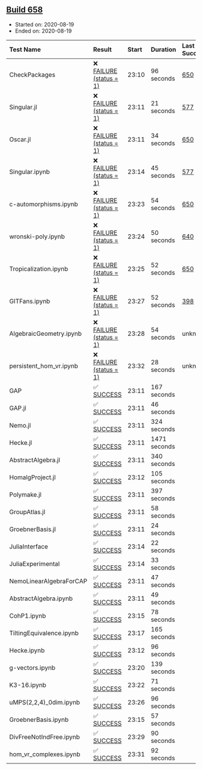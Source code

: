 ## [Build 658](https://oscarci.mathematik.uni-kl.de/job/oscar-stable/658/)

* Started on: 2020-08-19
* Ended on: 2020-08-19

| Test Name    | Result | Start | Duration | Last Success | First Failure |
|:-------------|:-------|:------|:---------|:-------------|:--------------|
| CheckPackages | ❌ [FAILURE (status = 1)](https://oscarci.mathematik.uni-kl.de/job/oscar-stable/658/artifact/logs/build-658/CheckPackages.log) | 23:10 | 96 seconds | [650](https://oscarci.mathematik.uni-kl.de/job/oscar-stable/650/) | [651](https://oscarci.mathematik.uni-kl.de/job/oscar-stable/651/) |
| Singular.jl | ❌ [FAILURE (status = 1)](https://oscarci.mathematik.uni-kl.de/job/oscar-stable/658/artifact/logs/build-658/Singular.jl.log) | 23:11 | 21 seconds | [577](https://oscarci.mathematik.uni-kl.de/job/oscar-stable/577/) | [578](https://oscarci.mathematik.uni-kl.de/job/oscar-stable/578/) |
| Oscar.jl | ❌ [FAILURE (status = 1)](https://oscarci.mathematik.uni-kl.de/job/oscar-stable/658/artifact/logs/build-658/Oscar.jl.log) | 23:11 | 34 seconds | [650](https://oscarci.mathematik.uni-kl.de/job/oscar-stable/650/) | [651](https://oscarci.mathematik.uni-kl.de/job/oscar-stable/651/) |
| Singular.ipynb | ❌ [FAILURE (status = 1)](https://oscarci.mathematik.uni-kl.de/job/oscar-stable/658/artifact/logs/build-658/Singular.ipynb.log) | 23:14 | 45 seconds | [577](https://oscarci.mathematik.uni-kl.de/job/oscar-stable/577/) | [578](https://oscarci.mathematik.uni-kl.de/job/oscar-stable/578/) |
| c-automorphisms.ipynb | ❌ [FAILURE (status = 1)](https://oscarci.mathematik.uni-kl.de/job/oscar-stable/658/artifact/logs/build-658/c-automorphisms.ipynb.log) | 23:23 | 54 seconds | [650](https://oscarci.mathematik.uni-kl.de/job/oscar-stable/650/) | [651](https://oscarci.mathematik.uni-kl.de/job/oscar-stable/651/) |
| wronski-poly.ipynb | ❌ [FAILURE (status = 1)](https://oscarci.mathematik.uni-kl.de/job/oscar-stable/658/artifact/logs/build-658/wronski-poly.ipynb.log) | 23:24 | 50 seconds | [640](https://oscarci.mathematik.uni-kl.de/job/oscar-stable/640/) | [641](https://oscarci.mathematik.uni-kl.de/job/oscar-stable/641/) |
| Tropicalization.ipynb | ❌ [FAILURE (status = 1)](https://oscarci.mathematik.uni-kl.de/job/oscar-stable/658/artifact/logs/build-658/Tropicalization.ipynb.log) | 23:25 | 52 seconds | [650](https://oscarci.mathematik.uni-kl.de/job/oscar-stable/650/) | [651](https://oscarci.mathematik.uni-kl.de/job/oscar-stable/651/) |
| GITFans.ipynb | ❌ [FAILURE (status = 1)](https://oscarci.mathematik.uni-kl.de/job/oscar-stable/658/artifact/logs/build-658/GITFans.ipynb.log) | 23:27 | 52 seconds | [398](https://oscarci.mathematik.uni-kl.de/job/oscar-stable/398/) | [399](https://oscarci.mathematik.uni-kl.de/job/oscar-stable/399/) |
| AlgebraicGeometry.ipynb | ❌ [FAILURE (status = 1)](https://oscarci.mathematik.uni-kl.de/job/oscar-stable/658/artifact/logs/build-658/AlgebraicGeometry.ipynb.log) | 23:28 | 54 seconds | unknown | unknown |
| persistent_hom_vr.ipynb | ❌ [FAILURE (status = 1)](https://oscarci.mathematik.uni-kl.de/job/oscar-stable/658/artifact/logs/build-658/persistent_hom_vr.ipynb.log) | 23:32 | 28 seconds | unknown | unknown |
| GAP | ✅ [SUCCESS](https://oscarci.mathematik.uni-kl.de/job/oscar-stable/658/artifact/logs/build-658/GAP.log) | 23:11 | 167 seconds |  |  |
| GAP.jl | ✅ [SUCCESS](https://oscarci.mathematik.uni-kl.de/job/oscar-stable/658/artifact/logs/build-658/GAP.jl.log) | 23:11 | 46 seconds |  |  |
| Nemo.jl | ✅ [SUCCESS](https://oscarci.mathematik.uni-kl.de/job/oscar-stable/658/artifact/logs/build-658/Nemo.jl.log) | 23:11 | 324 seconds |  |  |
| Hecke.jl | ✅ [SUCCESS](https://oscarci.mathematik.uni-kl.de/job/oscar-stable/658/artifact/logs/build-658/Hecke.jl.log) | 23:11 | 1471 seconds |  |  |
| AbstractAlgebra.jl | ✅ [SUCCESS](https://oscarci.mathematik.uni-kl.de/job/oscar-stable/658/artifact/logs/build-658/AbstractAlgebra.jl.log) | 23:11 | 340 seconds |  |  |
| HomalgProject.jl | ✅ [SUCCESS](https://oscarci.mathematik.uni-kl.de/job/oscar-stable/658/artifact/logs/build-658/HomalgProject.jl.log) | 23:12 | 105 seconds |  |  |
| Polymake.jl | ✅ [SUCCESS](https://oscarci.mathematik.uni-kl.de/job/oscar-stable/658/artifact/logs/build-658/Polymake.jl.log) | 23:11 | 397 seconds |  |  |
| GroupAtlas.jl | ✅ [SUCCESS](https://oscarci.mathematik.uni-kl.de/job/oscar-stable/658/artifact/logs/build-658/GroupAtlas.jl.log) | 23:11 | 58 seconds |  |  |
| GroebnerBasis.jl | ✅ [SUCCESS](https://oscarci.mathematik.uni-kl.de/job/oscar-stable/658/artifact/logs/build-658/GroebnerBasis.jl.log) | 23:11 | 24 seconds |  |  |
| JuliaInterface | ✅ [SUCCESS](https://oscarci.mathematik.uni-kl.de/job/oscar-stable/658/artifact/logs/build-658/JuliaInterface.log) | 23:14 | 22 seconds |  |  |
| JuliaExperimental | ✅ [SUCCESS](https://oscarci.mathematik.uni-kl.de/job/oscar-stable/658/artifact/logs/build-658/JuliaExperimental.log) | 23:14 | 33 seconds |  |  |
| NemoLinearAlgebraForCAP | ✅ [SUCCESS](https://oscarci.mathematik.uni-kl.de/job/oscar-stable/658/artifact/logs/build-658/NemoLinearAlgebraForCAP.log) | 23:11 | 47 seconds |  |  |
| AbstractAlgebra.ipynb | ✅ [SUCCESS](https://oscarci.mathematik.uni-kl.de/job/oscar-stable/658/artifact/logs/build-658/AbstractAlgebra.ipynb.log) | 23:11 | 49 seconds |  |  |
| CohP1.ipynb | ✅ [SUCCESS](https://oscarci.mathematik.uni-kl.de/job/oscar-stable/658/artifact/logs/build-658/CohP1.ipynb.log) | 23:15 | 78 seconds |  |  |
| TiltingEquivalence.ipynb | ✅ [SUCCESS](https://oscarci.mathematik.uni-kl.de/job/oscar-stable/658/artifact/logs/build-658/TiltingEquivalence.ipynb.log) | 23:17 | 165 seconds |  |  |
| Hecke.ipynb | ✅ [SUCCESS](https://oscarci.mathematik.uni-kl.de/job/oscar-stable/658/artifact/logs/build-658/Hecke.ipynb.log) | 23:12 | 96 seconds |  |  |
| g-vectors.ipynb | ✅ [SUCCESS](https://oscarci.mathematik.uni-kl.de/job/oscar-stable/658/artifact/logs/build-658/g-vectors.ipynb.log) | 23:20 | 139 seconds |  |  |
| K3-16.ipynb | ✅ [SUCCESS](https://oscarci.mathematik.uni-kl.de/job/oscar-stable/658/artifact/logs/build-658/K3-16.ipynb.log) | 23:22 | 71 seconds |  |  |
| uMPS(2,2,4)_0dim.ipynb | ✅ [SUCCESS](https://oscarci.mathematik.uni-kl.de/job/oscar-stable/658/artifact/logs/build-658/uMPS-2-2-4-_0dim.ipynb.log) | 23:26 | 96 seconds |  |  |
| GroebnerBasis.ipynb | ✅ [SUCCESS](https://oscarci.mathematik.uni-kl.de/job/oscar-stable/658/artifact/logs/build-658/GroebnerBasis.ipynb.log) | 23:15 | 57 seconds |  |  |
| DivFreeNotIndFree.ipynb | ✅ [SUCCESS](https://oscarci.mathematik.uni-kl.de/job/oscar-stable/658/artifact/logs/build-658/DivFreeNotIndFree.ipynb.log) | 23:29 | 90 seconds |  |  |
| hom_vr_complexes.ipynb | ✅ [SUCCESS](https://oscarci.mathematik.uni-kl.de/job/oscar-stable/658/artifact/logs/build-658/hom_vr_complexes.ipynb.log) | 23:31 | 92 seconds |  |  |
